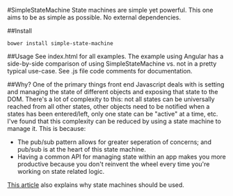 #SimpleStateMachine
State machines are simple yet powerful. This one aims to be as simple as possible. No external dependencies.

##Install
```
bower install simple-state-machine
```

##Usage
See index.html for all examples. The example using Angular has a side-by-side comparison of using SimpleStateMachine vs. not in a pretty typical use-case. See .js file code comments for documentation.

##Why?
One of the primary things front end Javascript deals with is setting and managing the state of different objects and exposing that state to the DOM. There's a lot of complexity to this: not all states can be universally reached from all other states, other objects need to be notified when a states has been entered/left, only one state can be "active" at a time, etc. I've found that this complexity can be reduced by using a state machine to manage it. This is because: 

- The pub/sub pattern allows for greater seperation of concerns; and pub/sub is at the heart of this state machine.
- Having a common API for managing state within an app makes you more productive because you don't reinvent the wheel every time you're working on state related logic.


[This article](http://www.shopify.com/technology/3383012-why-developers-should-be-force-fed-state-machines) also explains why state machines should be used.